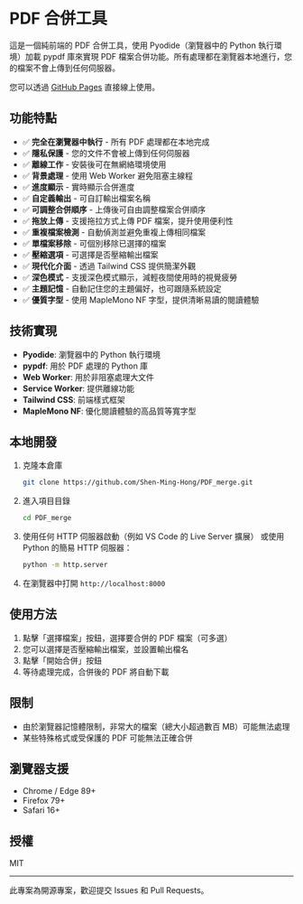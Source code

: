 # PDF 合併工具

這是一個純前端的 PDF 合併工具，使用 Pyodide（瀏覽器中的 Python 執行環境）加載 pypdf 庫來實現 PDF 檔案合併功能。所有處理都在瀏覽器本地進行，您的檔案不會上傳到任何伺服器。

您可以透過 [GitHub Pages](https://shen-ming-hong.github.io/PDF_merge/) 直接線上使用。

## 功能特點

- ✅ **完全在瀏覽器中執行** - 所有 PDF 處理都在本地完成
- ✅ **隱私保護** - 您的文件不會被上傳到任何伺服器
- ✅ **離線工作** - 安裝後可在無網絡環境使用
- ✅ **背景處理** - 使用 Web Worker 避免阻塞主線程
- ✅ **進度顯示** - 實時顯示合併進度
- ✅ **自定義輸出** - 可自訂輸出檔案名稱
- ✅ **可調整合併順序** - 上傳後可自由調整檔案合併順序
- ✅ **拖放上傳** - 支援拖拉方式上傳 PDF 檔案，提升使用便利性
- ✅ **重複檔案檢測** - 自動偵測並避免重複上傳相同檔案
- ✅ **單檔案移除** - 可個別移除已選擇的檔案
- ✅ **壓縮選項** - 可選擇是否壓縮輸出檔案
- ✅ **現代化介面** - 透過 Tailwind CSS 提供簡潔外觀
- ✅ **深色模式** - 支援深色模式顯示，減輕夜間使用時的視覺疲勞
- ✅ **主題記憶** - 自動記住您的主題偏好，也可跟隨系統設定
- ✅ **優質字型** - 使用 MapleMono NF 字型，提供清晰易讀的閱讀體驗

## 技術實現

- **Pyodide**: 瀏覽器中的 Python 執行環境
- **pypdf**: 用於 PDF 處理的 Python 庫
- **Web Worker**: 用於非阻塞處理大文件
- **Service Worker**: 提供離線功能
- **Tailwind CSS**: 前端樣式框架
- **MapleMono NF**: 優化閱讀體驗的高品質等寬字型

## 本地開發

1. 克隆本倉庫

   ```bash
   git clone https://github.com/Shen-Ming-Hong/PDF_merge.git
   ```

2. 進入項目目錄

   ```bash
   cd PDF_merge
   ```

3. 使用任何 HTTP 伺服器啟動（例如 VS Code 的 Live Server 擴展）
   或使用 Python 的簡易 HTTP 伺服器：

   ```bash
   python -m http.server
   ```

4. 在瀏覽器中打開 `http://localhost:8000`

## 使用方法

1. 點擊「選擇檔案」按鈕，選擇要合併的 PDF 檔案（可多選）
2. 您可以選擇是否壓縮輸出檔案，並設置輸出檔名
3. 點擊「開始合併」按鈕
4. 等待處理完成，合併後的 PDF 將自動下載

## 限制

- 由於瀏覽器記憶體限制，非常大的檔案（總大小超過數百 MB）可能無法處理
- 某些特殊格式或受保護的 PDF 可能無法正確合併

## 瀏覽器支援

- Chrome / Edge 89+
- Firefox 79+
- Safari 16+

## 授權

MIT

---

此專案為開源專案，歡迎提交 Issues 和 Pull Requests。

